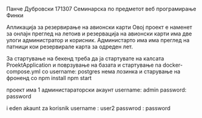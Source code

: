 Панче Дубровски 171307 Семинарска по предметот веб програмирање Финки

Апликација за резервирање на авионски карти
Овој проект е наменет за онлајн преглед на летоив и резервација на авионски карти
има две улоги администратор и корисник. 
Администарто има има преглед на патници кои резервирале карта за одреден лет.

За стартување на бекенд треба да ја стартувате на калсата ProektApplication
и поврзување на базата и стартување na docker-compose.yml
со 
username: postgres
нема лозинка
и старување на фроненд со 
npm install 
npm start 

проект има 1 администараторски акаунт 
username: admin
password: password

i eden akaunt za korisnik 
username : user2
passwrod : password








